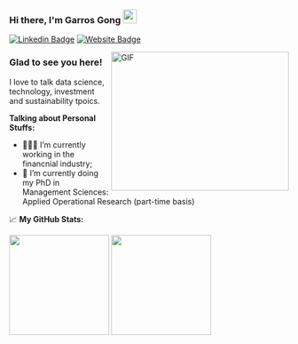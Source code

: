 ### Hi there, I'm Garros Gong</a> <img src="https://media.giphy.com/media/hvRJCLFzcasrR4ia7z/giphy.gif" width="25px">

[![Linkedin Badge](https://img.shields.io/badge/-LinkedIn-0e76a8?style=flat-square&logo=Linkedin&logoColor=white)](https://www.linkedin.com/in/garros-gong)
[![Website Badge](https://img.shields.io/badge/Website-3b5998?style=flat-square&logo=google-chrome&logoColor=white)](https://scholar.google.com/citations?user=uwfuukUAAAAJ&hl)

<img align="right" alt="GIF" src="https://github.com/Gapur/Gapur/blob/master/coding.gif?raw=true" width="320" height="250" />

### Glad to see you here! &nbsp;

I love to talk data science, technology, investment and sustainability tpoics.

**Talking about Personal Stuffs:**

- 👨🏻‍💻 I’m currently working in the financnial industry;
- 🚀 I’m currently doing my PhD in Management Sciences: Applied Operational Research (part-time basis)

📈 **My GitHub Stats:**
<p>
  <img height="180em" src="https://github-readme-stats.vercel.app/api?username=garrosgong-code&show_icons=true&hide_border=true&&count_private=true&include_all_commits=true" />
  <img height="180em" src="https://github-readme-stats.vercel.app/api/top-langs/?username=garrosgong-code&exclude_repo=KNN-Image-Classification&show_icons=true&hide_border=true&layout=compact&langs_count=8"/>
</p>

